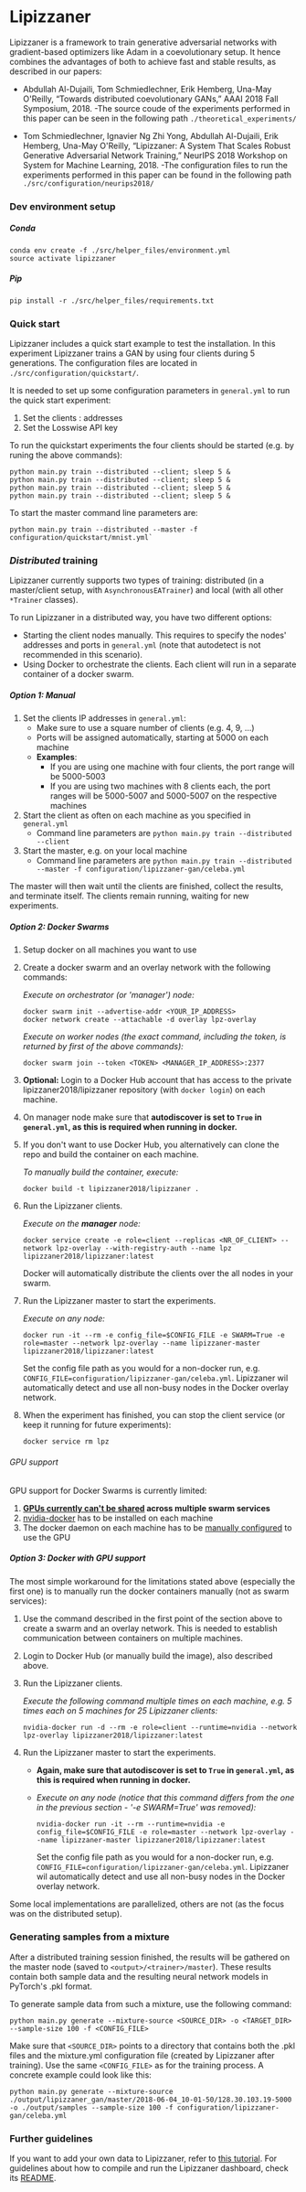 # Lipizzaner
Lipizzaner is a framework to train generative adversarial networks with gradient-based optimizers like Adam in a coevolutionary setup. It hence combines the advantages of both to achieve fast and stable results, as described in our papers:

- Abdullah Al-Dujaili, Tom Schmiedlechner, Erik Hemberg, Una-May O'Reilly, “Towards distributed coevolutionary GANs,” AAAI 2018 Fall Symposium, 2018. 
-The source coude of the experiments performed in this paper can be seen in the following path  `./theoretical_experiments/`

- Tom Schmiedlechner, Ignavier Ng Zhi Yong, Abdullah Al-Dujaili, Erik Hemberg, Una-May O'Reilly, “Lipizzaner: A System That Scales Robust Generative Adversarial Network Training,” NeurIPS 2018 Workshop on System for Machine Learning, 2018.
-The configuration files to run the experiments performed in this paper can be found in the following path  `./src/configuration/neurips2018/`

### Dev environment setup

##### Conda
```
conda env create -f ./src/helper_files/environment.yml
source activate lipizzaner
```

##### Pip
```
pip install -r ./src/helper_files/requirements.txt
```

### Quick start

Lipizzaner includes a quick start example to test the installation. In this experiment Lipizzaner trains a GAN by using four clients during 5 generations. The configuration files are located in `./src/configuration/quickstart/`. 

It is needed to set up some configuration parameters in `general.yml` to run the quick start experiment:
1. Set the clients <IP>:<PORT> addresses
2. Set the Losswise API key

To run the quickstart experiments the four clients should be started (e.g. by runing the above commands):
    
    python main.py train --distributed --client; sleep 5 &  
    python main.py train --distributed --client; sleep 5 &
    python main.py train --distributed --client; sleep 5 &
    python main.py train --distributed --client; sleep 5 &

To start the master command line parameters are:
    
    python main.py train --distributed --master -f configuration/quickstart/mnist.yml`


### *Distributed* training
Lipizzaner currently supports two types of training: distributed (in a master/client setup, with `AsynchronousEATrainer`) and local (with all other `*Trainer` classes).

To run Lipizzaner in a distributed way, you have two different options:
- Starting the client nodes manually. This requires to specify the nodes' addresses and ports in `general.yml` (note that autodetect is not recommended in this scenario).
- Using Docker to orchestrate the clients. Each client will run in a separate container of a docker swarm.

##### Option 1: Manual

1. Set the clients IP addresses in `general.yml`:
   - Make sure to use a square number of clients (e.g. 4, 9, ...)
   - Ports will be assigned automatically, starting at 5000 on each machine
   - **Examples**:
     - If you are using one machine with four clients, the port range will be 5000-5003
     - If you are using two machines with 8 clients each, the port ranges will be 5000-5007 and 5000-5007 on the respective machines
2. Start the client as often on each machine as you specified in `general.yml`
   - Command line parameters are `python main.py train --distributed --client`
3. Start the master, e.g. on your local machine
   - Command line parameters are `python main.py train --distributed --master -f configuration/lipizzaner-gan/celeba.yml`

The master will then wait until the clients are finished, collect the results, and terminate itself. The clients remain running, waiting for new experiments.


##### Option 2: Docker Swarms
1. Setup docker on all machines you want to use
2. Create a docker swarm and an overlay network with the following commands:

    *Execute on orchestrator (or 'manager') node:*
    ```
    docker swarm init --advertise-addr <YOUR_IP_ADDRESS>
    docker network create --attachable -d overlay lpz-overlay
    ```

    *Execute on worker nodes (the exact command, including the token, is returned by first of the above commands):*
    ```
    docker swarm join --token <TOKEN> <MANAGER_IP_ADDRESS>:2377
    ```
    
3. **Optional:** Login to a Docker Hub account that has access to the private lipizzaner2018/lipizzaner repository (with `docker login`) on each machine.
4. On manager node make sure that **autodiscover is set to `True` in `general.yml`, as this is required when running in docker.**
5. If you don't want to use Docker Hub, you alternatively can clone the repo and build the container on each machine. 

    *To manually build the container, execute:* 
    ```
    docker build -t lipizzaner2018/lipizzaner .
    ```
6. Run the Lipizzaner clients.
 
    *Execute on the **manager** node:* 
    ```
    docker service create -e role=client --replicas <NR_OF_CLIENT> --network lpz-overlay --with-registry-auth --name lpz lipizzaner2018/lipizzaner:latest
    ```
    
    Docker will automatically distribute the clients over the all nodes in your swarm. 
   
7. Run the Lipizzaner master to start the experiments. 

    *Execute on any node:* 
     ```
    docker run -it --rm -e config_file=$CONFIG_FILE -e SWARM=True -e role=master --network lpz-overlay --name lipizzaner-master lipizzaner2018/lipizzaner:latest
    ```
        
    Set the config file path as you would for a non-docker run, e.g. `CONFIG_FILE=configuration/lipizzaner-gan/celeba.yml`.
    Lipizzaner wil automatically detect and use all non-busy nodes in the Docker overlay network.
 
8. When the experiment has finished, you can stop the client service (or keep it running for future experiments):
    ```
    docker service rm lpz
    ```


###### GPU support
GPU support for Docker Swarms is currently limited:
1. **[GPUs currently can't be shared](https://github.com/NVIDIA/nvidia-docker/issues/141#issuecomment-366911268) across multiple swarm services**
2. [nvidia-docker](https://github.com/NVIDIA/nvidia-docker) has to be installed on each machine
3. The docker daemon on each machine has to be [manually configured](https://github.com/NVIDIA/nvidia-docker/issues/141#issuecomment-356458450) to use the GPU


##### Option 3: Docker with GPU support
The most simple workaround for the limitations stated above (especially the first one) is to manually run the docker containers manually (not as swarm services):

1. Use the command described in the first point of the section above to create a swarm and an overlay network. 
This is needed to establish communication between containers on multiple machines.

2. Login to Docker Hub (or manually build the image), also described above.

5. Run the Lipizzaner clients.
 
    *Execute the following command multiple times on each machine, e.g. 5 times each on 5 machines for 25 Lipizzaner clients:*
    
    ```
    nvidia-docker run -d --rm -e role=client --runtime=nvidia --network lpz-overlay lipizzaner2018/lipizzaner:latest
    ```

6. Run the Lipizzaner master to start the experiments. 

    - **Again, make sure that autodiscover is set to `True` in `general.yml`, as this is required when running in docker.**

    - *Execute on any node (notice that this command differs from the one in the previous section - '-e SWARM=True' was removed):* 
        ```
        nvidia-docker run -it --rm --runtime=nvidia -e config_file=$CONFIG_FILE -e role=master --network lpz-overlay --name lipizzaner-master lipizzaner2018/lipizzaner:latest
        ```
        
        Set the config file path as you would for a non-docker run, e.g. `CONFIG_FILE=configuration/lipizzaner-gan/celeba.yml`.
        Lipizzaner wil automatically detect and use all non-busy nodes in the Docker overlay network.

Some local implementations are parallelized, others are not (as the focus was on the distributed setup).

### Generating samples from a mixture
After a distributed training session finished, the results will be gathered on the master node (saved to `<output>/<trainer>/master`).
These results contain both sample data and the resulting neural network models in PyTorch's .pkl format.

To generate sample data from such a mixture, use the following command:

```
python main.py generate --mixture-source <SOURCE_DIR> -o <TARGET_DIR> --sample-size 100 -f <CONFIG_FILE>
```

Make sure that `<SOURCE_DIR>` points to a directory that contains both the .pkl files and the mixture.yml configuration file (created by Lipizzaner after training). Use the same `<CONFIG_FILE>` as for the training process. A concrete example could look like this:

 
```
python main.py generate --mixture-source ./output/lipizzaner_gan/master/2018-06-04_10-01-50/128.30.103.19-5000 -o ./output/samples --sample-size 100 -f configuration/lipizzaner-gan/celeba.yml
```

### Further guidelines
If you want to add your own data to Lipizzaner, refer to [this tutorial](docs/howto/add-dataloader-to-lipizzaner.md).
For guidelines about how to compile and run the Lipizzaner dashboard, check its [README](src/lipizzaner-dashboard/README.md).



